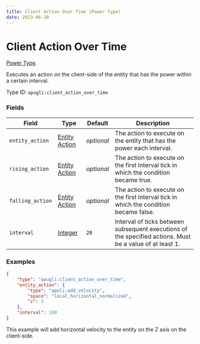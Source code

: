 ```yaml
---
title: Client Action Over Time (Power Type)
date: 2023-06-30
---
```


#   Client Action Over Time

[Power Type](../power_types.md).

Executes an action on the client-side of the entity that has the power within a certain interval.

Type ID: `apugli:client_action_over_time`


### Fields

Field | Type | Default | Description
------|------|---------|------------
`entity_action` | [Entity Action](../entity_action_types.md) | _optional_ | The action to execute on the entity that has the power each interval.
`rising_action` | [Entity Action](../entity_action_types.md) | _optional_ | The action to execute on the first interval tick in which the condition became true.
`falling_action` | [Entity Action](../entity_action_types.md) | _optional_ | The action to execute on the first interval tick in which the condition became false.
`interval` | [Integer](https://origins.readthedocs.io/en/latest/types/data_types/integer) | `20` | Interval of ticks between subsequent executions of the specified actions. Must be a value of at least 1.


### Examples

```json
{
    "type": "apugli:client_action_over_time",
    "entity_action": {
        "type": "apoli:add_velocity",
        "space": "local_horizontal_normalized",
        "z": 3
    },
    "interval": 100
}
```

This example will add horizontal velocity to the entity on the Z axis on the client-side.
